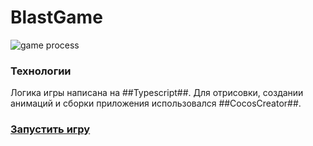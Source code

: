 # BlastGame

![game process](https://github.com/AlimAlibek/BlastGame/blob/master/gif-for-readme/game-gif.gif?raw=true)

### Технологии
Логика игры написана на ##Typescript##.
Для отрисовки, создании анимаций и сборки приложения использовался ##CocosCreator##.

### [Запустить игру](https://alimalibek.github.io/BlastGame/)
